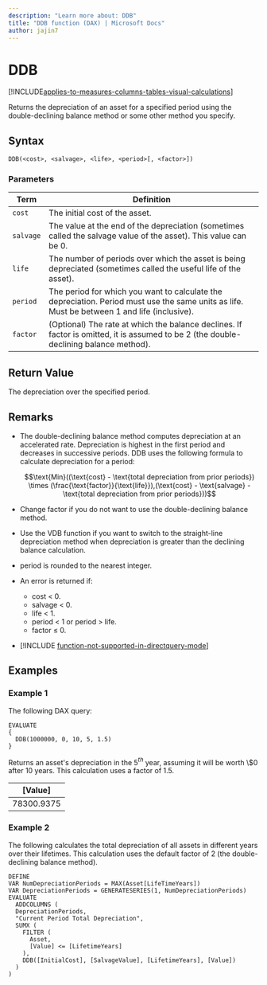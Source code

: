 ```yaml
---
description: "Learn more about: DDB"
title: "DDB function (DAX) | Microsoft Docs"
author: jajin7
---
```


# DDB

[!INCLUDE[applies-to-measures-columns-tables-visual-calculations](includes/applies-to-measures-columns-tables-visual-calculations.md)]

Returns the depreciation of an asset for a specified period using the double-declining balance method or some other method you specify.

## Syntax

```dax
DDB(<cost>, <salvage>, <life>, <period>[, <factor>])
```

### Parameters

|Term|Definition|  
|--------|--------------|  
|`cost`|The initial cost of the asset.|
|`salvage`|The value at the end of the depreciation (sometimes called the salvage value of the asset). This value can be 0.|
|`life`|The number of periods over which the asset is being depreciated (sometimes called the useful life of the asset).|
|`period`|The period for which you want to calculate the depreciation. Period must use the same units as life. Must be between 1 and life (inclusive).|
|`factor`|(Optional) The rate at which the balance declines. If factor is omitted, it is assumed to be 2 (the double-declining balance method).|

## Return Value

The depreciation over the specified period.

## Remarks

- The double-declining balance method computes depreciation at an accelerated rate. Depreciation is highest in the first period and decreases in successive periods. DDB uses the following formula to calculate depreciation for a period:

  $$\text{Min}((\text{cost} - \text{total depreciation from prior periods}) \times (\frac{\text{factor}}{\text{life}}),(\text{cost} - \text{salvage} - \text{total depreciation from prior periods}))$$

- Change factor if you do not want to use the double-declining balance method.

- Use the VDB function if you want to switch to the straight-line depreciation method when depreciation is greater than the declining balance calculation.

- period is rounded to the nearest integer.

- An error is returned if:
  - cost < 0.
  - salvage < 0.
  - life < 1.
  - period < 1 or period > life.
  - factor ≤ 0.

- [!INCLUDE [function-not-supported-in-directquery-mode](includes/function-not-supported-in-directquery-mode.md)]

## Examples

### Example 1

The following DAX query:

```dax
EVALUATE
{
  DDB(1000000, 0, 10, 5, 1.5)
}
```

Returns an asset's depreciation in the 5$^{th}$ year, assuming it will be worth \\$0 after 10 years. This calculation uses a factor of 1.5.

| **[Value]** |
| ------------- |
| 78300.9375    |

### Example 2

The following calculates the total depreciation of all assets in different years over their lifetimes. This calculation uses the default factor of 2 (the double-declining balance method).

```dax
DEFINE
VAR NumDepreciationPeriods = MAX(Asset[LifeTimeYears])
VAR DepreciationPeriods = GENERATESERIES(1, NumDepreciationPeriods)
EVALUATE
  ADDCOLUMNS (
  DepreciationPeriods,
  "Current Period Total Depreciation",
  SUMX (
    FILTER (
      Asset,
      [Value] <= [LifetimeYears]
    ),
    DDB([InitialCost], [SalvageValue], [LifetimeYears], [Value])
  )
)
```
